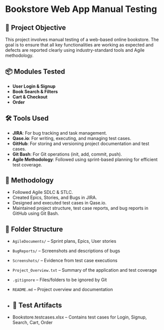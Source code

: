 # Bookstore Web App Manual Testing

## 🧪 Project Objective
This project involves manual testing of a web-based online bookstore. The goal is to ensure that all key functionalities are working as expected and defects are reported clearly using industry-standard tools and Agile methodology.

## 📦 Modules Tested
- **User Login & Signup**
- **Book Search & Filters**
- **Cart & Checkout**
- **Order**

## 🛠️ Tools Used
- **JIRA**: For bug tracking and task management.
- **Qase.io**: For writing, executing, and managing test cases.
- **GitHub**: For storing and versioning project documentation and test cases.
- **Git Bash**: For Git operations (init, add, commit, push).
- **Agile Methodology**: Followed using sprint-based planning for efficient test coverage.

## 🔄 Methodology
- Followed Agile SDLC & STLC.
- Created Epics, Stories, and Bugs in JIRA.
- Designed and executed test cases in Qase.io.
- Maintained project structure, test case reports, and bug reports in GitHub using Git Bash.

## 📁 Folder Structure

- `AgileDocuments/` – Sprint plans, Epics, User stories
- `BugReports/` – Screenshots and descriptions of bugs
- `Screenshots/` – Evidence from test case executions
- `Project_Overview.txt` – Summary of the application and test coverage
- `.gitignore` – Files/folders to be ignored by Git
- `README.md` – Project overview and documentation

- ## 📄 Test Artifacts

- Bookstore.testcases.xlsx  – Contains test cases for Login, Signup, Search, Cart, Order

